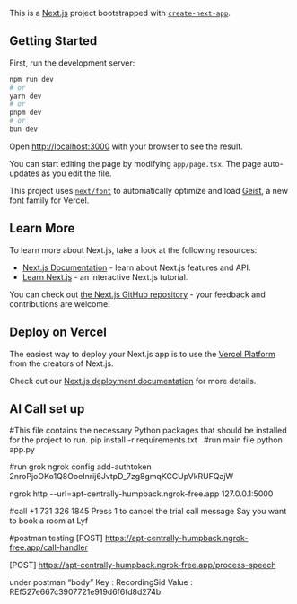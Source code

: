 This is a [Next.js](https://nextjs.org) project bootstrapped with [`create-next-app`](https://nextjs.org/docs/app/api-reference/cli/create-next-app).

## Getting Started

First, run the development server:

```bash
npm run dev
# or
yarn dev
# or
pnpm dev
# or
bun dev
```

Open [http://localhost:3000](http://localhost:3000) with your browser to see the result.

You can start editing the page by modifying `app/page.tsx`. The page auto-updates as you edit the file.

This project uses [`next/font`](https://nextjs.org/docs/app/building-your-application/optimizing/fonts) to automatically optimize and load [Geist](https://vercel.com/font), a new font family for Vercel.

## Learn More

To learn more about Next.js, take a look at the following resources:

- [Next.js Documentation](https://nextjs.org/docs) - learn about Next.js features and API.
- [Learn Next.js](https://nextjs.org/learn) - an interactive Next.js tutorial.

You can check out [the Next.js GitHub repository](https://github.com/vercel/next.js) - your feedback and contributions are welcome!

## Deploy on Vercel

The easiest way to deploy your Next.js app is to use the [Vercel Platform](https://vercel.com/new?utm_medium=default-template&filter=next.js&utm_source=create-next-app&utm_campaign=create-next-app-readme) from the creators of Next.js.

Check out our [Next.js deployment documentation](https://nextjs.org/docs/app/building-your-application/deploying) for more details.

## AI Call set up

#This file contains the necessary Python packages that should be installed for the project to run.
pip install -r requirements.txt
 
#run main file
python app.py

#run grok
ngrok config add-authtoken 2nroPjoOKo1Q8OoeInrij6JvtpD_7zg8gmqKCCUpVkRUFQajW

ngrok http --url=apt-centrally-humpback.ngrok-free.app 127.0.0.1:5000

#call 
+1 731 326 1845
Press 1 to cancel the trial call message
Say you want to book a room at Lyf

#postman testing
[POST] https://apt-centrally-humpback.ngrok-free.app/call-handler 

[POST] https://apt-centrally-humpback.ngrok-free.app/process-speech 

under postman “body”
Key : RecordingSid
Value : REf527e667c3907721e919d6f6fd8d274b


